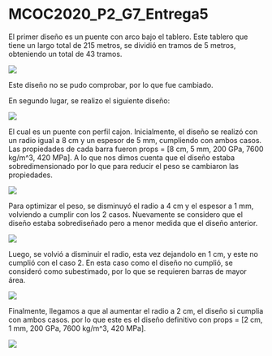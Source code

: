 
# MCOC2020_P2_G7_Entrega5

El primer diseño es un puente con arco bajo el tablero. Este tablero que tiene un largo total de 215 metros, se dividió en tramos de 5 metros, obteniendo un total de 43 tramos.

![](Imagenes/Puente_arco.png)

Este diseño no se pudo comprobar, por lo que fue cambiado.

En segundo lugar, se realizo el siguiente diseño:

![](Imagenes/Diseño2.png)

El cual es un puente con perfil cajon. Inicialmente, el diseño se realizó con un radio igual a 8 cm y un espesor de 5 mm, cumpliendo con ambos casos. Las propiedades de cada barra fueron props = [8 cm, 5 mm, 200 GPa, 7600 kg/m^3, 420 MPa]. A lo que nos dimos cuenta que el diseño estaba sobredimensionado por lo que para reducir el peso se cambiaron las propiedades.

![](Imagenes/Diseño_R8.png)

Para optimizar el peso, se disminuyó el radio a 4 cm y el espesor a 1 mm, volviendo a cumplir con los 2 casos. Nuevamente se considero que el diseño estaba sobrediseñado pero a menor medida que el diseño anterior.

![](Imagenes/Diseño_R4.png)

Luego, se volvió a disminuir el radio, esta vez dejandolo en 1 cm, y este no cumplió con el caso 2. En esta caso como el diseño no cumplió, se consideró como subestimado, por lo que se requieren barras de mayor área. 

![](Imagenes/Diseño_R1.png)

Finalmente, llegamos a que al aumentar el radio a 2 cm, el diseño si cumplia con ambos casos. por lo que este es el diseño definitivo con props = [2 cm, 1 mm, 200 GPa, 7600 kg/m^3, 420 MPa].


![](Imagenes/Diseño_R2.png)


